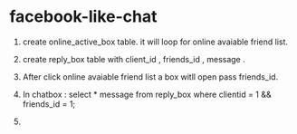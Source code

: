 facebook-like-chat
==================

1. create online_active_box table. it will loop for online avaiable friend list.

2. create reply_box table with client_id , friends_id , message .

3. After click online avaiable friend list a box witll open pass friends_id.

4. In chatbox : select * message from reply_box where clientid = 1 && friends_id = 1;

5. 
